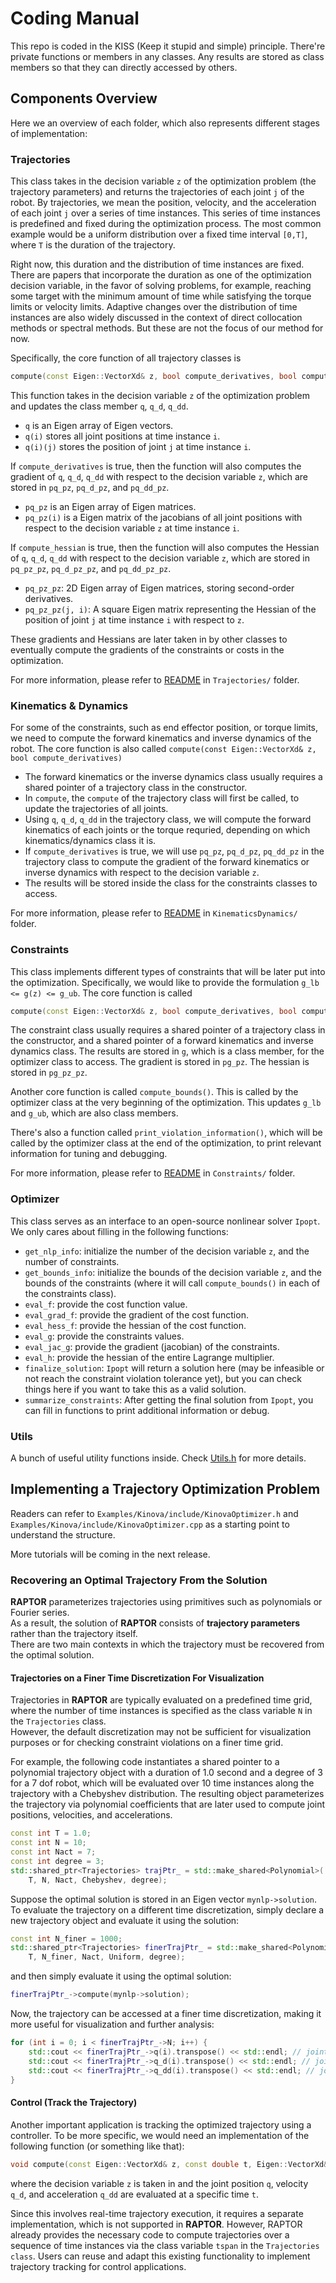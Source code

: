 # Coding Manual

This repo is coded in the KISS (Keep it stupid and simple) principle. 
There're private functions or members in any classes.
Any results are stored as class members so that they can directly accessed by others.

## Components Overview

Here we an overview of each folder, which also represents different stages of implementation:

### Trajectories
This class takes in the decision variable `z` of the optimization problem (the trajectory parameters) and returns the trajectories of each joint `j` of the robot.
By trajectories, we mean the position, velocity, and the acceleration of each joint `j` over a series of time instances.
This series of time instances is predefined and fixed during the optimization process.
The most common example would be a uniform distribution over a fixed time interval `[0,T]`, where `T` is the duration of the trajectory.

Right now, this duration and the distribution of time instances are fixed.
There are papers that incorporate the duration as one of the optimization decision variable, in the favor of solving problems, for example, reaching some target with the minimum amount of time while satisfying the torque limits or velocity limits.
Adaptive changes over the distribution of time instances are also widely discussed in the context of direct collocation methods or spectral methods.
But these are not the focus of our method for now.

Specifically, the core function of all trajectory classes is 
```C++
compute(const Eigen::VectorXd& z, bool compute_derivatives, bool compute_hessian)
```
This function takes in the decision variable `z` of the optimization problem and updates the class member `q`, `q_d`, `q_dd`.

- `q` is an Eigen array of Eigen vectors.
- `q(i)` stores all joint positions at time instance `i`.
- `q(i)(j)` stores the position of joint `j` at time instance `i`.

If `compute_derivatives` is true, then the function will also computes the gradient of `q`, `q_d`, `q_dd` with respect to the decision variable `z`, which are stored in `pq_pz`, `pq_d_pz`, and `pq_dd_pz`.

- `pq_pz` is an Eigen array of Eigen matrices.
- `pq_pz(i)` is a Eigen matrix of the jacobians of all joint positions with respect to the decision variable `z` at time instance `i`.

If `compute_hessian` is true, then the function will also computes the Hessian of `q`, `q_d`, `q_dd` with respect to the decision variable `z`, which are stored in `pq_pz_pz`, `pq_d_pz_pz`, and `pq_dd_pz_pz`.

- `pq_pz_pz`: 2D Eigen array of Eigen matrices, storing second-order derivatives.
- `pq_pz_pz(j, i)`: A square Eigen matrix representing the Hessian of the position of joint `j` at time instance `i` with respect to `z`.

These gradients and Hessians are later taken in by other classes to eventually compute the gradients of the constraints or costs in the optimization.

For more information, please refer to [README](../Trajectories/README.md) in `Trajectories/` folder.

### Kinematics & Dynamics
For some of the constraints, such as end effector position, or torque limits, we need to compute the forward kinematics and inverse dynamics of the robot.
The core function is also called `compute(const Eigen::VectorXd& z, bool compute_derivatives)`

- The forward kinematics or the inverse dynamics class usually requires a shared pointer of a trajectory class in the constructor.
- In `compute`, the `compute` of the trajectory class will first be called, to update the trajectories of all joints.
- Using `q`, `q_d`, `q_dd` in the trajectory class, we will compute the forward kinematics of each joints or the torque requried, depending on which kinematics/dynamics class it is.
- If `compute_derivatives` is true, we will use `pq_pz`, `pq_d_pz`, `pq_dd_pz` in the trajectory class to compute the gradient of the forward kinematics or inverse dynamics with respect to the decision variable `z`.
- The results will be stored inside the class for the constraints classes to access.

For more information, please refer to [README](../KinematicsDynamics/README.md) in `KinematicsDynamics/` folder. 

### Constraints
This class implements different types of constraints that will be later put into the optimization.
Specifically, we would like to provide the formulation `g_lb <= g(z) <= g_ub`.
The core function is called 
```C++
compute(const Eigen::VectorXd& z, bool compute_derivatives, bool compute_hessian)
```
The constraint class usually requires a shared pointer of a trajectory class in the constructor, and a shared pointer of a forward kinematics and inverse dynamics class. 
The results are stored in `g`, which is a class member, for the optimizer class to access.
The gradient is stored in `pg_pz`.
The hessian is stored in `pg_pz_pz`.

Another core function is called `compute_bounds()`.
This is called by the optimizer class at the very beginning of the optimization.
This updates `g_lb` and `g_ub`, which are also class members.

There's also a function called `print_violation_information()`, which will be called by the optimizer class at the end of the optimization, to print relevant information for tuning and debugging.

For more information, please refer to [README](../Constraints/README.md) in `Constraints/` folder. 

### Optimizer 
This class serves as an interface to an open-source nonlinear solver `Ipopt`.
We only cares about filling in the following functions:

- `get_nlp_info`: initialize the number of the decision variable `z`, and the number of constraints.
- `get_bounds_info`: initialize the bounds of the decision variable `z`, and the bounds of the constraints (where it will call `compute_bounds()` in each of the constraints class).
- `eval_f`: provide the cost function value.
- `eval_grad_f`: provide the gradient of the cost function.
- `eval_hess_f`: provide the hessian of the cost function.
- `eval_g`: provide the constraints values.
- `eval_jac_g`: provide the gradient (jacobian) of the constraints.
- `eval_h`: provide the hessian of the entire Lagrange multiplier.
- `finalize_solution`: `Ipopt` will return a solution here (may be infeasible or not reach the constraint violation tolerance yet), but you can check things here if you want to take this as a valid solution.
- `summarize_constraints`: After getting the final solution from `Ipopt`, you can fill in functions to print additional information or debug.

### Utils

A bunch of useful utility functions inside. 
Check [Utils.h](../Utils/include/Utils.h) for more details.

## Implementing a Trajectory Optimization Problem

Readers can refer to `Examples/Kinova/include/KinovaOptimizer.h` and `Examples/Kinova/include/KinovaOptimizer.cpp` as a starting point to understand the structure.

More tutorials will be coming in the next release.

### Recovering an Optimal Trajectory From the Solution

**RAPTOR** parameterizes trajectories using primitives such as polynomials or Fourier series.  
As a result, the solution of **RAPTOR** consists of **trajectory parameters** rather than the trajectory itself.  
There are two main contexts in which the trajectory must be recovered from the optimal solution.

#### Trajectories on a Finer Time Discretization For Visualization

Trajectories in **RAPTOR** are typically evaluated on a predefined time grid, where the number of time instances is specified as the class variable `N` in the `Trajectories` class.  
However, the default discretization may not be sufficient for visualization purposes or for checking constraint violations on a finer time grid.

For example, the following code instantiates a shared pointer to a polynomial trajectory object with a duration of 1.0 second and a degree of 3 for a 7 dof robot, which will be evaluated over 10 time instances along the trajectory with a Chebyshev distribution. 
The resulting object parameterizes the trajectory via polynomial coefficients that are later used to compute joint positions, velocities, and accelerations.
```C++
const int T = 1.0;
const int N = 10;
const int Nact = 7;
const int degree = 3;
std::shared_ptr<Trajectories> trajPtr_ = std::make_shared<Polynomial>(
    T, N, Nact, Chebyshev, degree);
```

Suppose the optimal solution is stored in an Eigen vector `mynlp->solution`.  
To evaluate the trajectory on a different time discretization, simply declare a new trajectory object and evaluate it using the solution:
```C++
const int N_finer = 1000;
std::shared_ptr<Trajectories> finerTrajPtr_ = std::make_shared<Polynomial>(
    T, N_finer, Nact, Uniform, degree);
```
and then simply evaluate it using the optimal solution:
```C++
finerTrajPtr_->compute(mynlp->solution);
```
Now, the trajectory can be accessed at a finer time discretization, making it more useful for visualization and further analysis:
```C++
for (int i = 0; i < finerTrajPtr_->N; i++) {
    std::cout << finerTrajPtr_->q(i).transpose() << std::endl; // joint position
    std::cout << finerTrajPtr_->q_d(i).transpose() << std::endl; // joint velocity
    std::cout << finerTrajPtr_->q_dd(i).transpose() << std::endl; // joint acceleration
}
```

#### Control (Track the Trajectory)

Another important application is tracking the optimized trajectory using a controller.
To be more specific, we would need an implementation of the following function (or something like that):
```C++
void compute(const Eigen::VectorXd& z, const double t, Eigen::VectorXd& q, Eigen::VectorXd& q_d, Eigen::VectorXd& q_dd);
```
where the decision variable `z` is taken in and the joint position `q`, velocity `q_d`, and acceleration `q_dd` are evaluated at a specific time `t`.

Since this involves real-time trajectory execution, it requires a separate implementation, which is not supported in **RAPTOR**.
However, RAPTOR already provides the necessary code to compute trajectories over a sequence of time instances via the class variable `tspan` in the `Trajectories class`.
Users can reuse and adapt this existing functionality to implement trajectory tracking for control applications.